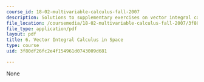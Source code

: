 ```yaml
---
course_id: 18-02-multivariable-calculus-fall-2007
description: Solutions to supplementary exercises on vector integral calculus in space.
file_location: /coursemedia/18-02-multivariable-calculus-fall-2007/3f80df26fc2e4f154961d0743009d681_vec_int_calc_sol.pdf
file_type: application/pdf
layout: pdf
title: 6. Vector Integral Calculus in Space
type: course
uid: 3f80df26fc2e4f154961d0743009d681

---
```

None